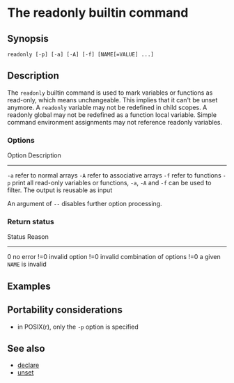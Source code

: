 # The readonly builtin command

## Synopsis

    readonly [-p] [-a] [-A] [-f] [NAME[=VALUE] ...]

## Description

The `readonly` builtin command is used to mark variables or functions as
read-only, which means unchangeable. This implies that it can't be
unset anymore. A `readonly` variable may not be redefined in child
scopes. A readonly global may not be redefined as a function local
variable. Simple command environment assignments may not reference
readonly variables.

### Options

  Option   Description
  -------- ------------------------------------------------------------------------------------------------------------------------
  `-a`     refer to normal arrays
  `-A`     refer to associative arrays
  `-f`     refer to functions
  `-p`     print all read-only variables or functions, `-a`, `-A` and `-f` can be used to filter. The output is reusable as input

An argument of `--` disables further option processing.

### Return status

  Status   Reason
  -------- --------------------------------
  0        no error
  !=0      invalid option
  !=0      invalid combination of options
  !=0      a given `NAME` is invalid

## Examples

## Portability considerations

-   in POSIX(r), only the `-p` option is specified

## See also

-   [declare](../../commands/builtin/declare.md)
-   [unset](../../commands/builtin/unset.md)

